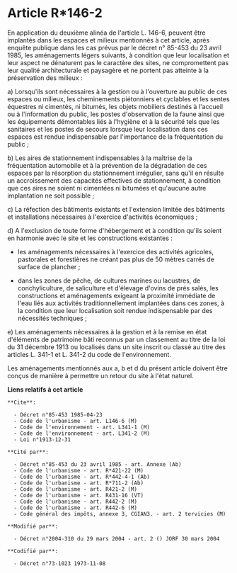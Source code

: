 # Article R*146-2

En application du deuxième alinéa de l'article L. 146-6, peuvent être implantés dans les espaces et milieux mentionnés à cet
article, après enquête publique dans les cas prévus par le décret n° 85-453 du 23 avril 1985, les aménagements légers
suivants, à condition que leur localisation et leur aspect ne dénaturent pas le caractère des sites, ne compromettent pas
leur qualité architecturale et paysagère et ne portent pas atteinte à la préservation des milieux :

a) Lorsqu'ils sont nécessaires à la gestion ou à l'ouverture au public de ces espaces ou milieux, les cheminements
piétonniers et cyclables et les sentes équestres ni cimentés, ni bitumés, les objets mobiliers destinés à l'accueil ou à
l'information du public, les postes d'observation de la faune ainsi que les équipements démontables liés à l'hygiène et à la
sécurité tels que les sanitaires et les postes de secours lorsque leur localisation dans ces espaces est rendue indispensable
par l'importance de la fréquentation du public ;

b) Les aires de stationnement indispensables à la maîtrise de la fréquentation automobile et à la prévention de la
dégradation de ces espaces par la résorption du stationnement irrégulier, sans qu'il en résulte un accroissement des
capacités effectives de stationnement, à condition que ces aires ne soient ni cimentées ni bitumées et qu'aucune autre
implantation ne soit possible ;

c) La réfection des bâtiments existants et l'extension limitée des bâtiments et installations nécessaires à l'exercice
d'activités économiques ;

d) A l'exclusion de toute forme d'hébergement et à condition qu'ils soient en harmonie avec le site et les constructions
existantes :

- les aménagements nécessaires à l'exercice des activités agricoles, pastorales et forestières ne créant pas plus de 50
mètres carrés de surface de plancher ;

- dans les zones de pêche, de cultures marines ou lacustres, de conchyliculture, de saliculture et d'élevage d'ovins de prés
salés, les constructions et aménagements exigeant la proximité immédiate de l'eau liés aux activités traditionnellement
implantées dans ces zones, à la condition que leur localisation soit rendue indispensable par des nécessités techniques ;

e) Les aménagements nécessaires à la gestion et à la remise en état d'éléments de patrimoine bâti reconnus par un classement
au titre de la loi du 31 décembre 1913 ou localisés dans un site inscrit ou classé au titre des articles L. 341-1 et L. 341-2
du code de l'environnement.

Les aménagements mentionnés aux a, b et d du présent article doivent être conçus de manière à permettre un retour du site à
l'état naturel.

**Liens relatifs à cet article**

	**Cite**:

	  - Décret n°85-453 1985-04-23
	  - Code de l'urbanisme - art. L146-6 (M)
	  - Code de l'environnement - art. L341-1 (M)
	  - Code de l'environnement - art. L341-2 (M)
	  - Loi n°1913-12-31

	**Cité par**:

	  - Décret n°85-453 du 23 avril 1985 - art. Annexe (Ab)
	  - Code de l'urbanisme - art. R*421-22 (M)
	  - Code de l'urbanisme - art. R*442-4-1 (Ab)
	  - Code de l'urbanisme - art. R*711-2 (Ab)
	  - Code de l'urbanisme - art. R421-2 (M)
	  - Code de l'urbanisme - art. R431-16 (VT)
	  - Code de l'urbanisme - art. R442-2 (M)
	  - Code de l'urbanisme - art. R442-6 (M)
	  - Code général des impôts, annexe 3, CGIAN3. - art. 2 tervicies (M)

	**Modifié par**:

	  - Décret n°2004-310 du 29 mars 2004 - art. 2 () JORF 30 mars 2004

	**Codifié par**:

	  - Décret n°73-1023 1973-11-08
